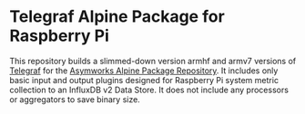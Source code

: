 # Telegraf Alpine Package for Raspberry Pi

This repository builds a slimmed-down version armhf and armv7 versions of [Telegraf](https://www.influxdata.com/time-series-platform/telegraf/) for the [Asymworks Alpine Package Repository](https://pkgs.asymworks.net). It includes only basic input and output plugins designed for Raspberry Pi system metric collection to an InfluxDB v2 Data Store. It does not include any processors or aggregators to save binary size.